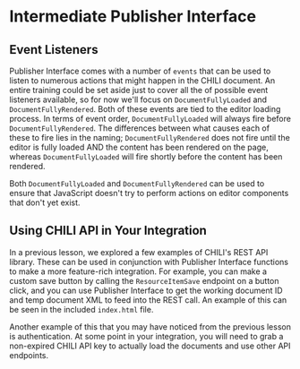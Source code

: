 # Intermediate Publisher Interface
## Event Listeners
Publisher Interface comes with a number of `events` that can be used to listen to numerous actions that might happen in the CHILI document. An entire training could be set aside just to cover all the of possible event listeners available, so for now we'll focus on `DocumentFullyLoaded` and `DocumentFullyRendered`. Both of these events are tied to the editor loading process. In terms of event order, `DocumentFullyLoaded` will always fire before `DocumentFullyRendered`. The differences between what causes each of these to fire lies in the naming; `DocumentFullyRendered` does not fire until the editor is fully loaded AND the content has been rendered on the page, whereas `DocumentFullyLoaded` will fire shortly before the content has been rendered.

Both `DocumentFullyLoaded` and `DocumentFullyRendered` can be used to ensure that JavaScript doesn't try to perform actions on editor components that don't yet exist.

## Using CHILI API in Your Integration
In a previous lesson, we explored a few examples of CHILI's REST API library. These can be used in conjunction with Publisher Interface functions to make a more feature-rich integration. For example, you can make a custom save button by calling the `ResourceItemSave` endpoint on a button click, and you can use Publisher Interface to get the working document ID and temp document XML to feed into the REST call. An example of this can be seen in the included `index.html` file.

Another example of this that you may have noticed from the previous lesson is authentication. At some point in your integration, you will need to grab a non-expired CHILI API key to actually load the documents and use other API endpoints.